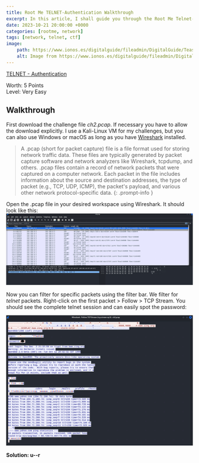 ```yaml
---
title: Root Me TELNET-Authentication Walkthrough
excerpt: In this article, I shall guide you through the Root Me Telnet-Authentication Challenge...
date: 2023-10-21 20:00:00 +0000
categories: [rootme, network]
tags: [network, telnet, ctf]
image:
    path: https://www.ionos.es/digitalguide/fileadmin/DigitalGuide/Teaser/telnet-t.jpg
    alt: Image from https://www.ionos.es/digitalguide/fileadmin/DigitalGuide/Teaser/telnet-t.jpg
---
```


[TELNET - Authentication](https://www.root-me.org/en/Challenges/Network/TELNET-authentication)

Worth: 5 Points <br>
Level: Very Easy

## Walkthrough

First download the challenge file *ch2.pcap*. If necessary you have to allow the download explicitly. I use a Kali-Linux VM for my challenges, but you can also use Windows or macOS as long as you have [Wireshark](https://www.wireshark.org/) installed.

>A .pcap (short for packet capture) file is a file format used for storing network traffic data. These files are typically generated by packet capture software and network analyzers like Wireshark, tcpdump, and others. .pcap files contain a record of network packets that were captured on a computer network. Each packet in the file includes information about the source and destination addresses, the type of packet (e.g., TCP, UDP, ICMP), the packet's payload, and various other network protocol-specific data.
{: .prompt-info }

Open the .pcap file in your desired workspace using Wireshark. It should look like this:
![Wireshark Capture Ch2](/assets/img/TELNET-Ch2.png)


Now you can filter for specific packets using the filter bar. We filter for *telnet* packets. Right-click on the first packet > Follow > TCP Stream. You should see the complete telnet session and can easily spot the password:

![Wireshark Capture Ch2](/assets/img/TELNET-Ch2_2.png) <br>


**Solution: u--r**

